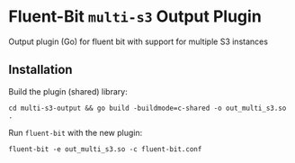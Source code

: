 # Fluent-Bit `multi-s3` Output Plugin

Output plugin (Go) for fluent bit with support for multiple S3 instances

## Installation

Build the plugin (shared) library:

```shell script
cd multi-s3-output && go build -buildmode=c-shared -o out_multi_s3.so .
``` 

Run `fluent-bit` with the new plugin:

```shell script
fluent-bit -e out_multi_s3.so -c fluent-bit.conf
``` 
